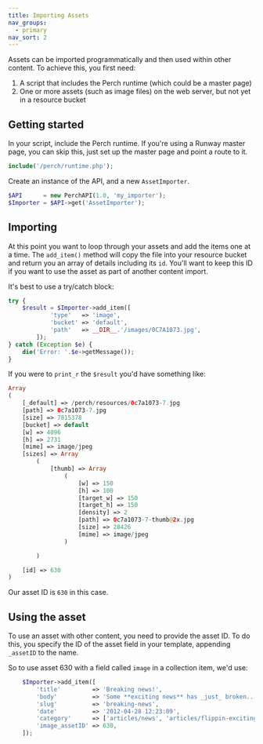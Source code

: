 ```yaml
---
title: Importing Assets
nav_groups:
  - primary
nav_sort: 2
---
```


Assets can be imported programmatically and then used within other content. To achieve this, you first need:

1. A script that includes the Perch runtime (which could be a master page)
2. One or more assets (such as image files) on the web server, but not yet in a resource bucket

## Getting started

In your script, include the Perch runtime. If you're using a Runway master page, you can skip this, just set up the master page and point a route to it.

```php
include('/perch/runtime.php');
```

Create an instance of the API, and a new `AssetImporter`. 

```php
$API      = new PerchAPI(1.0, 'my_importer');
$Importer = $API->get('AssetImporter');
```

## Importing

At this point you want to loop through your assets and add the items one at a time. The `add_item()` method will copy the file into your resource bucket and return you an array of details including its `id`. You'll want to keep this ID if you want to use the asset as part of another content import.

It's best to use a try/catch block:

```php
try {
	$result = $Importer->add_item([
			'type'   => 'image',
			'bucket' => 'default',
			'path'   => __DIR__.'/images/0C7A1073.jpg',
		]);
} catch (Exception $e) {
	die('Error: '.$e->getMessage());
}
```

If you were to `print_r` the `$result` you'd have something like:

```php
Array
(
    [_default] => /perch/resources/0c7a1073-7.jpg
    [path] => 0c7a1073-7.jpg
    [size] => 7815378
    [bucket] => default
    [w] => 4096
    [h] => 2731
    [mime] => image/jpeg
    [sizes] => Array
        (
            [thumb] => Array
                (
                    [w] => 150
                    [h] => 100
                    [target_w] => 150
                    [target_h] => 150
                    [density] => 2
                    [path] => 0c7a1073-7-thumb@2x.jpg
                    [size] => 28426
                    [mime] => image/jpeg
                )

        )

    [id] => 630
)
```

Our asset ID is `630` in this case.

## Using the asset

To use an asset with other content, you need to provide the asset ID. To do this, you specify the ID of the asset field in your template, appending `_assetID` to the name.

So to use asset 630 with a field called `image` in a collection item, we'd use:

```php
	$Importer->add_item([
		'title'         => 'Breaking news!',
		'body'          => 'Some **exciting news** has _just_ broken...',
		'slug'          => 'breaking-news',
		'date'          => '2012-04-28 12:23:09',
		'category'      => ['articles/news', 'articles/flippin-exciting'],
		'image_assetID' => 630,
	]);	
```